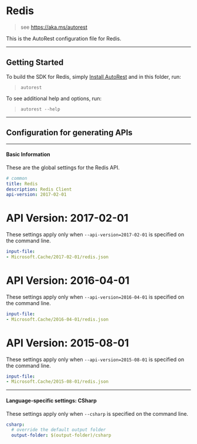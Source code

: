# Redis
    
> see https://aka.ms/autorest

This is the AutoRest configuration file for Redis.



---
## Getting Started 
To build the SDK for Redis, simply [Install AutoRest](https://aka.ms/autorest/install) and in this folder, run:

> `autorest`

To see additional help and options, run:

> `autorest --help`
---

## Configuration for generating APIs


---
#### Basic Information 
These are the global settings for the Redis API.

``` yaml
# common 
title: Redis
description: Redis Client
api-version: 2017-02-01

```


# API Version: 2017-02-01

These settings apply only when `--api-version=2017-02-01` is specified on the command line.

``` yaml $(api-version) == '2017-02-01'
input-file:
- Microsoft.Cache/2017-02-01/redis.json

```


# API Version: 2016-04-01

These settings apply only when `--api-version=2016-04-01` is specified on the command line.

``` yaml $(api-version) == '2016-04-01'
input-file:
- Microsoft.Cache/2016-04-01/redis.json

```
 
# API Version: 2015-08-01

These settings apply only when `--api-version=2015-08-01` is specified on the command line.

``` yaml $(api-version) == '2015-08-01'
input-file:
- Microsoft.Cache/2015-08-01/redis.json

```


---
#### Language-specific settings: CSharp

These settings apply only when `--csharp` is specified on the command line.

``` yaml $(csharp)
csharp:
  # override the default output folder
  output-folder: $(output-folder)/csharp
```

